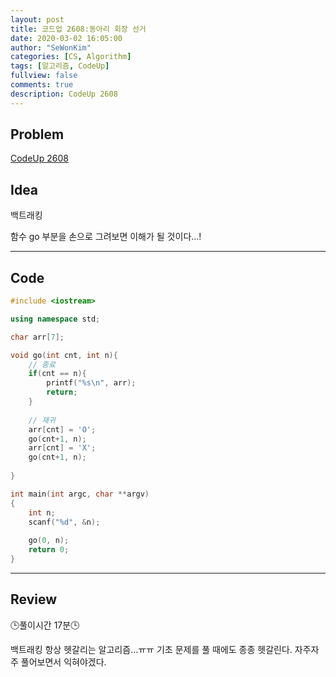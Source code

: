 ```yaml
---
layout: post
title: 코드업 2608:동아리 회장 선거
date: 2020-03-02 16:05:00
author: "SeWonKim"
categories: [CS, Algorithm]
tags: [알고리즘, CodeUp]
fullview: false
comments: true
description: CodeUp 2608
---
```


## Problem

[CodeUp 2608](https://codeup.kr/problem.php?id=2608)

## Idea

백트래킹

함수 go 부분을 손으로 그려보면 이해가 될 것이다...!

---


## Code 
```cpp
#include <iostream>

using namespace std;

char arr[7];

void go(int cnt, int n){
	// 종료
	if(cnt == n){
		printf("%s\n", arr);
		return;
	}
	
	// 재귀
	arr[cnt] = 'O';
	go(cnt+1, n);
	arr[cnt] = 'X';
	go(cnt+1, n);		
	 
}

int main(int argc, char **argv)
{
	int n;
	scanf("%d", &n);
	
	go(0, n);
    return 0;
}
```

---

## Review

🕒풀이시간 17분🕒 

백트래킹 항상 헷갈리는 알고리즘...ㅠㅠ 기초 문제를 풀 때에도 종종 헷갈린다. 자주자주 풀어보면서 익혀야겠다.
